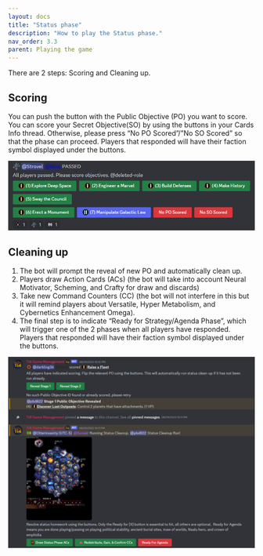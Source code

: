 ```yaml
---
layout: docs
title: "Status phase"
description: "How to play the Status phase."
nav_order: 3.3
parent: Playing the game
---
```


There are 2 steps: Scoring and Cleaning up.

## Scoring

You can push the button with the Public Objective (PO) you want to score. You can score your Secret Objective(SO) by using the buttons in your Cards Info thread. Otherwise, please press “No PO Scored”/”No SO Scored” so that the phase can proceed. Players that responded will have their faction symbol displayed under the buttons.

![](/assets/images/playing-the-game/1-status-phase.png)

## Cleaning up

1. The bot will prompt the reveal of new PO and automatically clean up. 
2. Players draw Action Cards (ACs) (the bot will take into account Neural Motivator, Scheming, and Crafty for draw and discards) 
3. Take new Command Counters (CC) (the bot will not interfere in this but it will remind players about Versatile, Hyper Metabolism, and Cybernetics Enhancement Omega). 
4. The final step is to indicate “Ready for Strategy/Agenda Phase”, which will trigger one of the 2 phases when all players have responded. Players that responded will have their faction symbol displayed under the buttons.

![](/assets/images/playing-the-game/2-status-phase.png)
